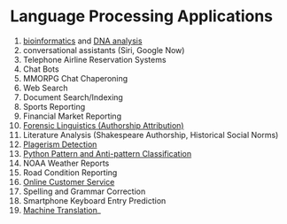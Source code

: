 # Language Processing Applications

1. [bioinformatics](https://en.wikipedia.org/wiki/FASTA_format) and [DNA analysis](http://pythonforbiologists.com/index.php/introduction-to-python-for-biologists/regular-expressions/)
2. conversational assistants (Siri, Google Now)
3. Telephone Airline Reservation Systems
4. Chat Bots
5. MMORPG Chat Chaperoning
6. Web Search
7. Document Search/Indexing
8. Sports Reporting
9. Financial Market Reporting
10. [Forensic Linguistics (Authorship Attribution)](http://www.slideshare.net/PyData/authorship-attribution-forensic-linguistics-with-python-scikit-learn-pandas-kostas-perifanos)
10. Literature Analysis (Shakespeare Authorship, Historical Social Norms)
11. [Plagerism Detection](https://www.academia.edu/9984589/PLAGIARISM_DETECTION_ALGORITHM_USING_NATURAL_LANGUAGE_PROCESSING_BASED_ON_GRAMMAR_ANALYZING)
12. [Python Pattern and Anti-pattern Classification](https://www.quantifiedcode.com/knowledge-base/#python)
13. NOAA Weather Reports
14. Road Condition Reporting
15. [Online Customer Service](http://dl.acm.org/citation.cfm?id=1643823.1643908)
16. Spelling and Grammar Correction
17. Smartphone Keyboard Entry Prediction
18. [Machine Translation](http://www.hutchinsweb.me.uk/Nutshell-2005.pdf)_